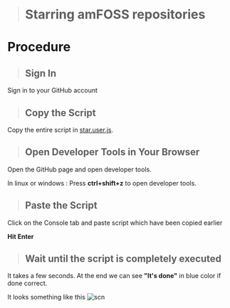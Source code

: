 ># **Starring amFOSS repositories**

# Procedure

>## Sign In
Sign in to your GitHub account

>## Copy the Script
Copy the entire script in  [star.user.js](https://raw.githubusercontent.com/amfoss/star-me/master/star.user.js).

>## Open Developer Tools in Your Browser
Open the GitHub page and open developer tools.

In linux or windows : Press **ctrl+shift+z** to open developer tools.

>## Paste the Script
Click on the Console tab and paste script which have been copied earlier

**Hit Enter**

>## Wait until the script is completely executed

It takes a few seconds.
At the end we can see **"It's done"** in blue color if done correct.

It looks something like this ![scn](https://github.com/adarshreddy-g/amFOSS_tasks/blob/master/Task-1/Screenshot%20from%202020-10-21%2021-43-45.png?raw=true)
